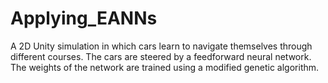 # Applying_EANNs
A 2D Unity simulation in which cars learn to navigate themselves through different courses. The cars are steered by a feedforward neural network. The weights of the network are trained using a modified genetic algorithm.
